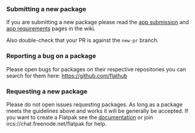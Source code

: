 ### Submitting a new package

If you are submitting a new package please read the [app submission](https://github.com/flathub/flathub/wiki/App-Submission) and [app requirements](https://github.com/flathub/flathub/wiki/App-Requirements) pages in the wiki.

Also double-check that your PR is against the `new-pr` branch.

### Reporting a bug on a package

Please open bugs for packages on their respective repositories you can search for them here: https://github.com/flathub

### Requesting a new package

Please do not open issues requesting packages. As long as a package meets the guidelines above and works it will be
generally be accepted. If you want to create a Flatpak see the [documentation](https://flatpak.readthedocs.io/en/latest/)
or join ircs://chat.freenode.net/flatpak for help.
